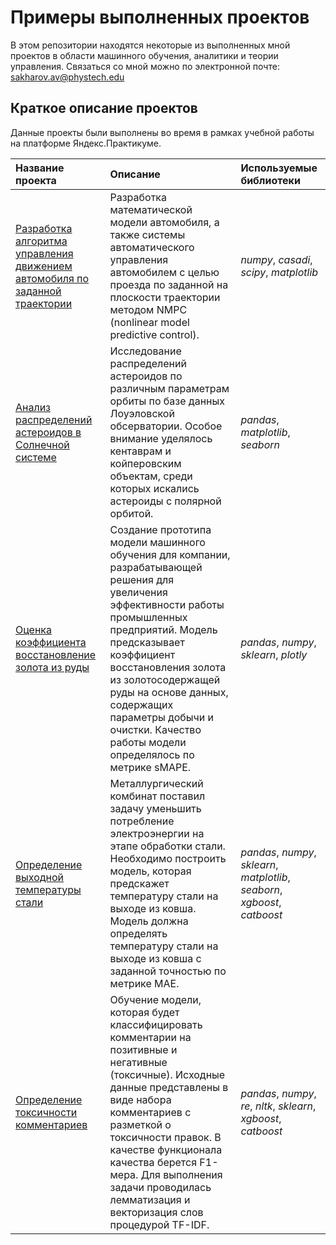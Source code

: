 # Примеры выполненных проектов

В этом репозитории находятся некоторые из выполненных мной проектов в области машинного обучения, аналитики и теории управления. Связаться со мной можно по электронной почте: sakharov.av@phystech.edu

## Краткое описание проектов

Данные проекты были выполнены во время в рамках учебной работы на платформе Яндекс.Практикуме.

| Название проекта | Описание | Используемые библиотеки | 
| :---------------------- | :---------------------- | :---------------------- |
| [Разработка алгоритма управления движением автомобиля по заданной траектории](nmpc_trajectory_tracking) | Разработка математической модели автомобиля, а также системы автоматического управления автомобилем с целью проезда по заданной на плоскости траектории методом NMPC (nonlinear model predictive control). | *numpy*, *casadi*, *scipy*, *matplotlib* |
| [Анализ распределений астероидов в Солнечной системе](astorb) | Исследование распределений астероидов по различным параметрам орбиты по базе данных Лоуэловской обсерватории. Особое внимание уделялось кентаврам и койперовским объектам, среди которых искались астероиды с полярной орбитой. | *pandas*, *matplotlib*, *seaborn* |
| [Оценка коэффициента восстановление золота из руды](gold_recovery_rate) | Создание прототипа модели машинного обучения для компании, разрабатывающей решения для увеличения эффективности работы промышленных предприятий. Модель предсказывает коэффициент восстановления золота из золотосодержащей руды на основе данных, содержащих параметры добычи и очистки. Качество работы модели определялось по метрике sMAPE. | *pandas*, *numpy*, *sklearn*, *plotly* |
| [Определение выходной температуры стали](steel_temp_modeling) | Металлургический комбинат поставил задачу уменьшить потребление электроэнергии на этапе обработки стали. Необходимо построить модель, которая предскажет температуру стали на выходе из ковша. Модель должна определять температуру стали на выходе из ковша с заданной точностью по метрике MAE. | *pandas*, *numpy*, *sklearn*, *matplotlib*, *seaborn*, *xgboost*, *catboost* |
| [Определение токсичности комментариев](nlp_toxic_comments) | Обучение модели, которая будет классифицировать комментарии на позитивные и негативные (токсичные). Исходные данные представлены в виде набора комментариев с разметкой о токсичности правок. В качестве функционала качества берется F1-мера. Для выполнения задачи проводилась лемматизация и векторизация слов процедурой TF-IDF. | *pandas*, *numpy*, *re*, *nltk*, *sklearn*, *xgboost*, *catboost* |

